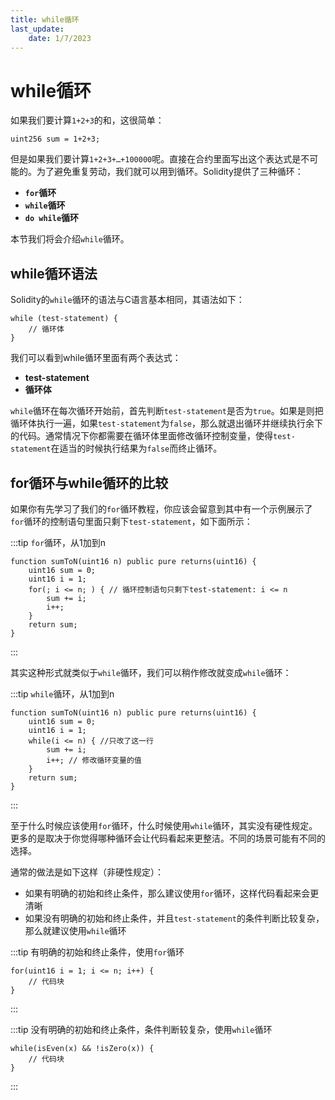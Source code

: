 ```yaml
---
title: while循环
last_update:
    date: 1/7/2023
---
```


# while循环

如果我们要计算`1+2+3`的和，这很简单：

```solidity
uint256 sum = 1+2+3;
```

但是如果我们要计算`1+2+3+…+100000`呢。直接在合约里面写出这个表达式是不可能的。为了避免重复劳动，我们就可以用到循环。Solidity提供了三种循环：

- **`for`循环**
- **`while`循环**
- **`do while`循环**

本节我们将会介绍`while`循环。

## while循环语法

Solidity的`while`循环的语法与C语言基本相同，其语法如下：

```solidity
while (test-statement) {
    // 循环体
}
```

我们可以看到while循环里面有两个表达式：

- **test-statement**
- **循环体**

`while`循环在每次循环开始前，首先判断`test-statement`是否为`true`。如果是则把循环体执行一遍，如果`test-statement`为`false`，那么就退出循环并继续执行余下的代码。通常情况下你都需要在循环体里面修改循环控制变量，使得`test-statement`在适当的时候执行结果为`false`而终止循环。

## for循环与while循环的比较

如果你有先学习了我们的`for`循环教程，你应该会留意到其中有一个示例展示了`for`循环的控制语句里面只剩下`test-statement`，如下面所示：

:::tip `for`循环，从1加到n
```solidity
function sumToN(uint16 n) public pure returns(uint16) {
    uint16 sum = 0;
    uint16 i = 1; 
    for(; i <= n; ) { // 循环控制语句只剩下test-statement: i <= n
        sum += i;
        i++; 
    }
    return sum;
}
```
:::

其实这种形式就类似于`while`循环，我们可以稍作修改就变成`while`循环：

:::tip `while`循环，从1加到n
```solidity
function sumToN(uint16 n) public pure returns(uint16) {
    uint16 sum = 0;
    uint16 i = 1; 
    while(i <= n) { //只改了这一行
        sum += i;
        i++; // 修改循环变量的值
    }
    return sum;
}
```
:::

至于什么时候应该使用`for`循环，什么时候使用`while`循环，其实没有硬性规定。更多的是取决于你觉得哪种循环会让代码看起来更整洁。不同的场景可能有不同的选择。

通常的做法是如下这样（非硬性规定）：

- 如果有明确的初始和终止条件，那么建议使用`for`循环，这样代码看起来会更清晰
- 如果没有明确的初始和终止条件，并且`test-statement`的条件判断比较复杂，那么就建议使用`while`循环

:::tip 有明确的初始和终止条件，使用`for`循环
```solidity
for(uint16 i = 1; i <= n; i++) {
    // 代码块
}
```
:::

:::tip 没有明确的初始和终止条件，条件判断较复杂，使用`while`循环
```solidity
while(isEven(x) && !isZero(x)) {
    // 代码块
}
```
:::